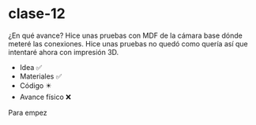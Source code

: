 # clase-12
¿En qué avance?
Hice unas pruebas con MDF de la cámara base dónde meteré las conexiones. Hice unas pruebas no quedó como quería así que intentaré ahora con impresión 3D.

* Idea :white_check_mark:
* Materiales :white_check_mark:
* Código  	 :eight_pointed_black_star:
* Avance físico	 :x:

Para empez

